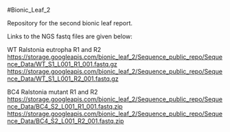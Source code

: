 #Bionic_Leaf_2

Repository for the second bionic leaf report. 

Links to the NGS fastq files are given below:

WT Ralstonia eutropha R1 and R2
https://storage.googleapis.com/bionic_leaf_2/Sequence_public_repo/Sequence_Data/WT_S1_L001_R1_001.fastq.gz
https://storage.googleapis.com/bionic_leaf_2/Sequence_public_repo/Sequence_Data/WT_S1_L001_R2_001.fastq.gz

BC4 Ralstonia mutant R1 and R2
https://storage.googleapis.com/bionic_leaf_2/Sequence_public_repo/Sequence_Data/BC4_S2_L001_R1_001.fastq.zip
https://storage.googleapis.com/bionic_leaf_2/Sequence_public_repo/Sequence_Data/BC4_S2_L001_R2_001.fastq.zip
